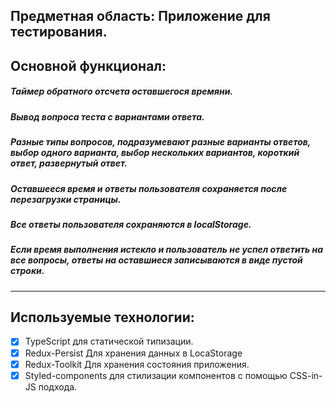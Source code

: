 ## Предметная область: Приложение для тестирования.

## Основной функционал:

##### Таймер обратного отсчета оставшегося времяни.

##### Вывод вопроса теста с вариантами ответа.

##### Разные типы вопросов, подразумевают разные варианты ответов, выбор одного варианта, выбор нескольких вариантов, короткий ответ, развернутый ответ.

##### Оставшееся время и ответы пользователя сохраняется после перезагрузки страницы.

##### Все ответы пользователя сохраняются в localStorage.

##### Если время выполнения истекло и пользователь не успел ответить на все вопросы, ответы на оставшиеся записываются в виде пустой строки.

---

## Используемые технологии:

- [x] TypeScript для статической типизации.
- [x] Redux-Persist Для хранения данных в LocaStorage
- [x] Redux-Toolkit Для хранения состояния приложения.
- [x] Styled-components для стилизации компонентов с помощью CSS-in-JS подхода.
